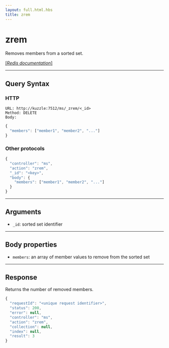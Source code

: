 ```yaml
---
layout: full.html.hbs
title: zrem
---
```


# zrem

<SinceBadge version="1.0.0" />

Removes members from a sorted set.

[[_Redis documentation_]](https://redis.io/commands/zrem)

---

## Query Syntax

### HTTP

```http
URL: http://kuzzle:7512/ms/_zrem/<_id>
Method: DELETE
Body:
```

```js
{
  "members": ["member1", "member2", "..."]
}
```

### Other protocols

```js
{
  "controller": "ms",
  "action": "zrem",
  "_id": "<key>",
  "body": {
    "members": ["member1", "member2", "..."]
  }
}
```

---

## Arguments

- `_id`: sorted set identifier

---

## Body properties

- `members`: an array of member values to remove from the sorted set

---

## Response

Returns the number of removed members.

```javascript
{
  "requestId": "<unique request identifier>",
  "status": 200,
  "error": null,
  "controller": "ms",
  "action": "zrem",
  "collection": null,
  "index": null,
  "result": 3
}
```
